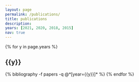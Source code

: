 ```yaml
---
layout: page
permalink: /publications/
title: publications
description: 
years: [2021, 2020, 2018, 2015]
nav: true
---
```


<div class="publications">

{% for y in page.years %}
  <h2 class="year">{{y}}</h2>
  {% bibliography -f papers -q @*[year={{y}}]* %}
{% endfor %}

</div>
